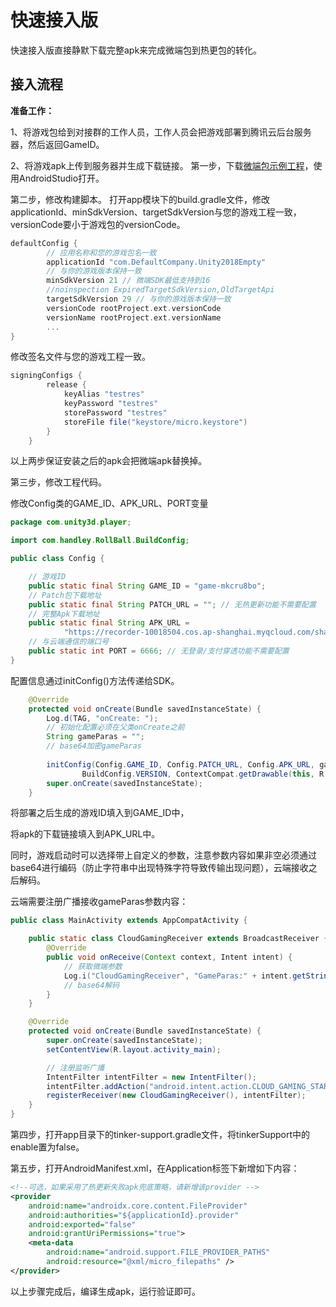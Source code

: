 # 快速接入版

快速接入版直接静默下载完整apk来完成微端包到热更包的转化。

## 接入流程

**准备工作：**

1、将游戏包给到对接群的工作人员，工作人员会把游戏部署到腾讯云后台服务器，然后返回GameID。

2、将游戏apk上传到服务器并生成下载链接。
第一步，下载[微端包示例工程](../Demo/微端APP示例工程/TcrMicroAppForUnity2018Empty.zip)，使用AndroidStudio打开。

第二步，修改构建脚本。
打开app模块下的build.gradle文件，修改applicationId、minSdkVersion、targetSdkVersion与您的游戏工程一致，versionCode要小于游戏包的versionCode。

```groovy
defaultConfig {
        // 应用名称和您的游戏包名一致
        applicationId "com.DefaultCompany.Unity2018Empty"
        // 与你的游戏版本保持一致
        minSdkVersion 21 // 微端SDK最低支持到16
        //noinspection ExpiredTargetSdkVersion,OldTargetApi
        targetSdkVersion 29 // 与你的游戏版本保持一致
        versionCode rootProject.ext.versionCode
        versionName rootProject.ext.versionName
        ...
}
```

修改签名文件与您的游戏工程一致。

```groovy
signingConfigs {
        release {
            keyAlias "testres"
            keyPassword "testres"
            storePassword "testres"
            storeFile file("keystore/micro.keystore")
        }
    }
```

以上两步保证安装之后的apk会把微端apk替换掉。

第三步，修改工程代码。

修改Config类的GAME_ID、APK_URL、PORT变量

```java
package com.unity3d.player;

import com.handley.RollBall.BuildConfig;

public class Config {

    // 游戏ID
    public static final String GAME_ID = "game-mkcru8bo";
    // Patch包下载地址
    public static final String PATCH_URL = ""; // 无热更新功能不需要配置
    // 完整Apk下载地址
    public static final String APK_URL =
            "https://recorder-10018504.cos.ap-shanghai.myqcloud.com/shaw/apk/AndroidUnity2018Empty-release.apk";
    // 与云端通信的端口号
    public static int PORT = 6666; // 无登录/支付穿透功能不需要配置
}
```

配置信息通过initConfig()方法传递给SDK。

```java
    @Override
    protected void onCreate(Bundle savedInstanceState) {
        Log.d(TAG, "onCreate: ");
        // 初始化配置必须在父类onCreate之前
        String gameParas = "";
        // base64加密gameParas
        
        initConfig(Config.GAME_ID, Config.PATCH_URL, Config.APK_URL, gameParas/*必须base64加密*/, Config.PORT,
                BuildConfig.VERSION, ContextCompat.getDrawable(this, R.drawable.game_background));
        super.onCreate(savedInstanceState);
    }
```

将部署之后生成的游戏ID填入到GAME_ID中，

将apk的下载链接填入到APK_URL中。

同时，游戏启动时可以选择带上自定义的参数，注意参数内容如果非空必须通过base64进行编码（防止字符串中出现特殊字符导致传输出现问题），云端接收之后解码。

云端需要注册广播接收gameParas参数内容：

```java
public class MainActivity extends AppCompatActivity {

    public static class CloudGamingReceiver extends BroadcastReceiver {
        @Override
        public void onReceive(Context context, Intent intent) {
            // 获取微端参数
            Log.i("CloudGamingReceiver", "GameParas:" + intent.getStringExtra("GameParas"));
            // base64解码
        }
    }

    @Override
    protected void onCreate(Bundle savedInstanceState) {
        super.onCreate(savedInstanceState);
        setContentView(R.layout.activity_main);

        // 注册监听广播
        IntentFilter intentFilter = new IntentFilter();
        intentFilter.addAction("android.intent.action.CLOUD_GAMING_STARTED");
        registerReceiver(new CloudGamingReceiver(), intentFilter);
    }
}
```

第四步，打开app目录下的tinker-support.gradle文件，将tinkerSupport中的enable置为false。

第五步，打开AndroidManifest.xml，在Application标签下新增如下内容：

```xml
<!--可选，如果采用了热更新失败apk兜底策略，请新增该provider -->
<provider
    android:name="androidx.core.content.FileProvider"
    android:authorities="${applicationId}.provider"
    android:exported="false"
    android:grantUriPermissions="true">
    <meta-data
        android:name="android.support.FILE_PROVIDER_PATHS"
        android:resource="@xml/micro_filepaths" />
</provider>
```

以上步骤完成后，编译生成apk，运行验证即可。
